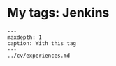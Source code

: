 # My tags: Jenkins

```{toctree}
---
maxdepth: 1
caption: With this tag
---
../cv/experiences.md
```
